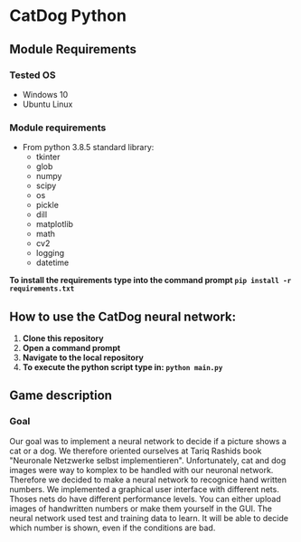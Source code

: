 # CatDog Python

## Module Requirements

### Tested OS

- Windows 10
- Ubuntu Linux

### Module requirements

- From python 3.8.5 standard library:
	- tkinter
	- glob
	- numpy
	- scipy
	- os
	- pickle
	- dill
	- matplotlib
	- math
	- cv2
	- logging
	- datetime

**To install the requirements type into the command prompt ```pip install -r requirements.txt```** 

## How to use the CatDog neural network:

 1. **Clone this repository**
 2. **Open a command prompt**
 3. **Navigate to the local repository**
 4. **To execute the python script type in: ```python main.py```**

## Game description
### Goal
Our goal was to implement a neural network to decide if a picture shows a cat or a dog.
We therefore oriented ourselves at Tariq Rashids book "Neuronale Netzwerke selbst implementieren".
Unfortunately, cat and dog images were way to komplex to be handled with our neuronal network.
Therefore we decided to make a neural network to recognice hand written numbers. We implemented a graphical user interface with different nets. Thoses nets do have different performance levels. You can either upload images of handwritten numbers or make them yourself in the GUI. The neural network used test and training data to learn. It will be able to decide which number is shown, even if the conditions are bad.


